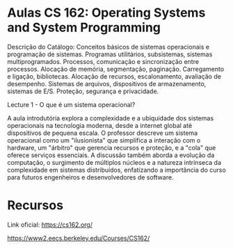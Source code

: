 # Aulas CS 162: Operating Systems and System Programming

Descrição do Catálogo: Conceitos básicos de sistemas operacionais e programação de sistemas. Programas utilitários, subsistemas, sistemas multiprogramados. Processos, comunicação e sincronização entre processos. Alocação de memória, segmentação, paginação. Carregamento e ligação, bibliotecas. Alocação de recursos, escalonamento, avaliação de desempenho. Sistemas de arquivos, dispositivos de armazenamento, sistemas de E/S. Proteção, segurança e privacidade.

Lecture 1 - O que é um sistema operacional?

A aula introdutória explora a complexidade e a ubiquidade dos sistemas operacionais na tecnologia moderna, desde a internet global até dispositivos de pequena escala. O professor descreve um sistema operacional como um "ilusionista" que simplifica a interação com o hardware, um "árbitro" que gerencia recursos e proteção, e a "cola" que oferece serviços essenciais. A discussão também aborda a evolução da computação, o surgimento de múltiplos núcleos e a natureza intrínseca da complexidade em sistemas distribuídos, enfatizando a importância do curso para futuros engenheiros e desenvolvedores de software.

# Recursos

Link oficial: https://cs162.org/

https://www2.eecs.berkeley.edu/Courses/CS162/